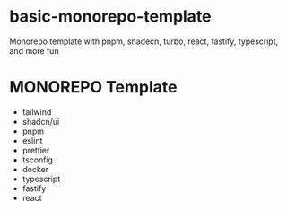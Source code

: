 # basic-monorepo-template

Monorepo template with pnpm, shadecn, turbo, react, fastify, typescript, and more fun

# MONOREPO Template

- tailwind
- shadcn/ui
- pnpm
- eslint
- prettier
- tsconfig
- docker
- typescript
- fastify
- react
